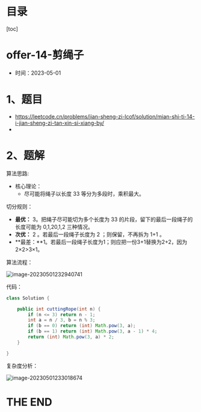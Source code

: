 # 目录

[toc]

# offer-14-剪绳子

- 时间：2023-05-01



# 1、题目

- https://leetcode.cn/problems/jian-sheng-zi-lcof/solution/mian-shi-ti-14-i-jian-sheng-zi-tan-xin-si-xiang-by/
- 

# 2、题解

算法思路:

- 核心理论：
  - 尽可能将绳子以长度 33 等分为多段时，乘积最大。





切分规则：

- **最优：** 3。把绳子尽可能切为多个长度为 33 的片段，留下的最后一段绳子的长度可能为 0,1,20,1,2 三种情况。
- **次优：** 2 。若最后一段绳子长度为 2 ；则保留，不再拆为 1+1 。
- **最差：**1。若最后一段绳子长度为1；则应把一份3+1替换为2+2，因为2×2>3×1。



算法流程：

![image-20230501232940741](https://2021-joker.oss-cn-shanghai.aliyuncs.com/java_img/image-20230501232940741.png)

代码：

```java
class Solution {

    public int cuttingRope(int n) {
        if (n <= 3) return n - 1;
        int a = n / 3, b = n % 3;
        if (b == 0) return (int) Math.pow(3, a);
        if (b == 1) return (int) Math.pow(3, a - 1) * 4;
        return (int) Math.pow(3, a) * 2;
    }

}
```



复杂度分析：

![image-20230501233018674](https://2021-joker.oss-cn-shanghai.aliyuncs.com/java_img/image-20230501233018674.png)

# THE END